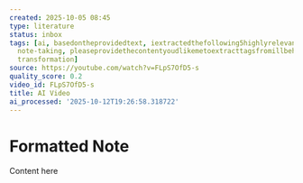 ```yaml
---
created: 2025-10-05 08:45
type: literature
status: inbox
tags: [ai, basedontheprovidedtext, iextractedthefollowing5highlyrelevanttagsthatcapturethekeyconceptsandthemesformatted-note,
  note-taking, pleaseprovidethecontentyoudlikemetoextracttagsfromillbehappytohelp,
  transformation]
source: https://youtube.com/watch?v=FLpS7OfD5-s
quality_score: 0.2
video_id: FLpS7OfD5-s
title: AI Video
ai_processed: '2025-10-12T19:26:58.318722'
---
```


# Formatted Note

Content here